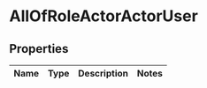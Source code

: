 # AllOfRoleActorActorUser

## Properties
Name | Type | Description | Notes
------------ | ------------- | ------------- | -------------
